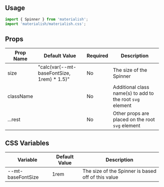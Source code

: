 ## Usage

```jsx
import { Spinner } from 'materialish';
import 'materialish/materialish.css';
```

## Props

| Prop Name | Default Value                               | Required | Description                                               |
| --------- | ------------------------------------------- | -------- | --------------------------------------------------------- |
| size      | "calc(var(--mt-baseFontSize, 1rem) \* 1.5)" | No       | The size of the Spinner                                   |
| className |                                             | No       | Additional class name(s) to add to the root `svg` element |
| ...rest   |                                             | No       | Other props are placed on the root `svg` element          |

## CSS Variables

| Variable          | Default Value | Description                                        |
| ----------------- | ------------- | -------------------------------------------------- |
| --mt-baseFontSize | 1rem          | The size of the Spinner is based off of this value |

